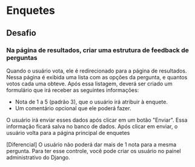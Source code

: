 # Enquetes

## Desafio

### Na página de resultados, criar uma estrutura de feedback de perguntas

Quando o usuário vota, ele é redirecionado para a página de resultados. Nessa página é exibida uma lista com as opções da pergunta, e quantos votos cada uma obteve. Após essa listagem, deverá ser criado um formulário que irá receber as seguintes informações:
* Nota de 1 a 5 (padrão 3), que o usuário irá atribuir à enquete.
* Um comentário opcional que ele poderá fazer.

O usuário irá enviar esses dados após clicar em um botão "Enviar". Essa informação ficará salva no banco de dados. Após clicar em enviar, o usuário volta para a página principal de enquetes

[Diferencial] O usuário não poderá dar mais de 1 nota para a mesma pergunta. Para ter esse controle, você pode criar os usuário no painel administrativo do Django.